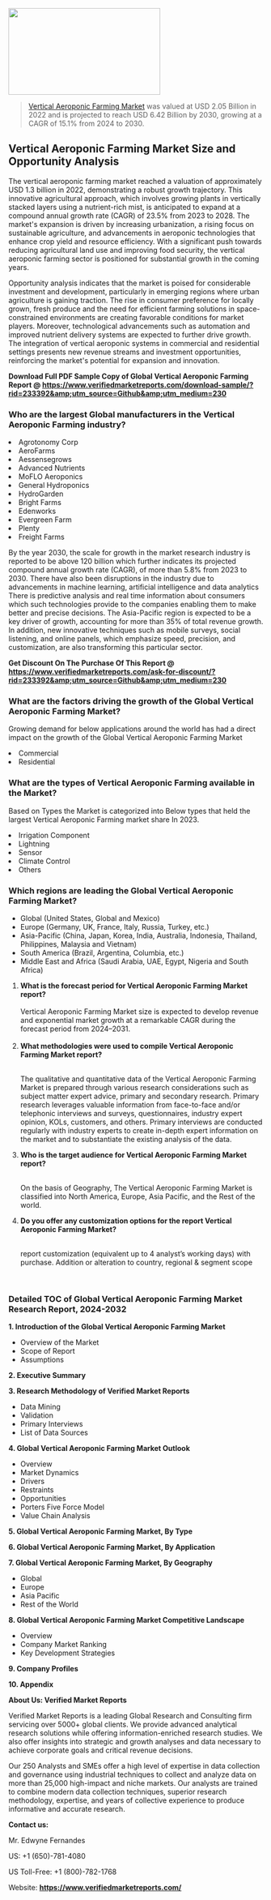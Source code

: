 <img src="https://ffe5etoiles.com/wp-content/uploads/2024/12/MST1-300x171.png" alt="" width="300" height="171" class="alignnone size-medium wp-image-20088" /><blockquote><p><p><a href="https://www.verifiedmarketreports.com/download-sample/?rid=233392&utm_source=Github&utm_medium=230" target="_blank">Vertical Aeroponic Farming Market</a> was valued at USD 2.05 Billion in 2022 and is projected to reach USD 6.42 Billion by 2030, growing at a CAGR of 15.1% from 2024 to 2030.</p></blockquote><p><h2>Vertical Aeroponic Farming Market Size and Opportunity Analysis</h2> <p>The vertical aeroponic farming market reached a valuation of approximately USD 1.3 billion in 2022, demonstrating a robust growth trajectory. This innovative agricultural approach, which involves growing plants in vertically stacked layers using a nutrient-rich mist, is anticipated to expand at a compound annual growth rate (CAGR) of 23.5% from 2023 to 2028. The market's expansion is driven by increasing urbanization, a rising focus on sustainable agriculture, and advancements in aeroponic technologies that enhance crop yield and resource efficiency. With a significant push towards reducing agricultural land use and improving food security, the vertical aeroponic farming sector is positioned for substantial growth in the coming years.</p> <p>Opportunity analysis indicates that the market is poised for considerable investment and development, particularly in emerging regions where urban agriculture is gaining traction. The rise in consumer preference for locally grown, fresh produce and the need for efficient farming solutions in space-constrained environments are creating favorable conditions for market players. Moreover, technological advancements such as automation and improved nutrient delivery systems are expected to further drive growth. The integration of vertical aeroponic systems in commercial and residential settings presents new revenue streams and investment opportunities, reinforcing the market's potential for expansion and innovation.</p> </p><p class=""><strong>Download Full PDF Sample Copy of Global Vertical Aeroponic Farming Report @ <a href="https://www.verifiedmarketreports.com/download-sample/?rid=233392&amp;utm_source=Github&amp;utm_medium=230" target="_blank">https://www.verifiedmarketreports.com/download-sample/?rid=233392&amp;utm_source=Github&amp;utm_medium=230</a></strong></p><h3 id="" class="">Who are the largest Global manufacturers in the Vertical Aeroponic Farming industry?</h3><p><li>Agrotonomy Corp</li><li> AeroFarms</li><li> Aessensegrows</li><li> Advanced Nutrients</li><li> MoFLO Aeroponics</li><li> General Hydroponics</li><li> HydroGarden</li><li> Bright Farms</li><li> Edenworks</li><li> Evergreen Farm</li><li> Plenty</li><li> Freight Farms</li></p><div class=""><div class="" dir="" data-message-author-role="" data-message-id="" data-message-model-slug=""><div class=""><div class=""><div class=""><div class="" dir="" data-message-author-role="" data-message-id="" data-message-model-slug=""><div class=""><div class=""><p>By the year 2030, the scale for growth in the market research industry is reported to be above 120 billion which further indicates its projected compound annual growth rate (CAGR), of more than 5.8% from 2023 to 2030. There have also been disruptions in the industry due to advancements in machine learning, artificial intelligence and data analytics There is predictive analysis and real time information about consumers which such technologies provide to the companies enabling them to make better and precise decisions. The Asia-Pacific region is expected to be a key driver of growth, accounting for more than 35% of total revenue growth. In addition, new innovative techniques such as mobile surveys, social listening, and online panels, which emphasize speed, precision, and customization, are also transforming this particular sector.</p><p><strong>Get Discount On The Purchase Of This Report @&nbsp; <a href="https://www.verifiedmarketreports.com/ask-for-discount/?rid=233392&amp;utm_source=Github&amp;utm_medium=230" target="_blank">https://www.verifiedmarketreports.com/ask-for-discount/?rid=233392&amp;utm_source=Github&amp;utm_medium=230</a></strong></p></div></div></div></div></div></div></div></div><h3 id="" class="">What are the factors driving the growth of the Global Vertical Aeroponic Farming Market?</h3><p id="" class="">Growing demand for below applications around the world has had a direct impact on the growth of the Global Vertical Aeroponic Farming Market</p><p id="" class=""><li>Commercial</li><li> Residential</li></p><h3 id="" class="">What are the types of Vertical Aeroponic Farming available in the Market?</h3><p id="" class="">Based on Types the Market is categorized into Below types that held the largest Vertical Aeroponic Farming market share In 2023.</p><p id="" class=""><li>Irrigation Component</li><li> Lightning</li><li> Sensor</li><li> Climate Control</li><li> Others</li></p><h3 id="" class="">Which regions are leading the Global Vertical Aeroponic Farming Market?</h3><ul><li>Global (United States, Global and Mexico)</li><li>Europe (Germany, UK, France, Italy, Russia, Turkey, etc.)</li><li>Asia-Pacific (China, Japan, Korea, India, Australia, Indonesia, Thailand, Philippines, Malaysia and Vietnam)</li><li>South America (Brazil, Argentina, Columbia, etc.)</li><li>Middle East and Africa (Saudi Arabia, UAE, Egypt, Nigeria and South Africa)</li></ul><p><ol><li><strong>What is the forecast period for Vertical Aeroponic Farming Market report?<br /></strong><br /><span data-sheets-root="1" data-sheets-value="{&quot;1&quot;:2,&quot;2&quot;:&quot;XXXX size is expected to develop revenue and exponential market growth at a remarkable CAGR during the forecast period from 2024&ndash;2030.&quot;}" data-sheets-userformat="{&quot;2&quot;:12674,&quot;4&quot;:{&quot;1&quot;:2,&quot;2&quot;:16776960},&quot;10&quot;:2,&quot;11&quot;:0,&quot;15&quot;:&quot;Arial&quot;,&quot;16&quot;:12}">Vertical Aeroponic Farming Market size is expected to develop revenue and exponential market growth at a remarkable CAGR during the forecast period from 2024&ndash;2031.</span><br /><br /></li><li><strong>What methodologies were used to compile Vertical Aeroponic Farming Market report?<br /><br /></strong><p>The qualitative and quantitative data of the&nbsp;Vertical Aeroponic Farming Market is prepared through various research considerations such as subject matter expert advice, primary and secondary research. Primary research leverages valuable information from face-to-face and/or telephonic interviews and surveys, questionnaires, industry expert opinion, KOLs, customers, and others. Primary interviews are conducted regularly with industry experts to create in-depth expert information on the market and to substantiate the existing analysis of the data.&nbsp;</p></li><li><strong>Who is the target audience for Vertical Aeroponic Farming Market report?<br /><br /></strong><p>On the basis of Geography, The&nbsp;Vertical Aeroponic Farming Market is classified into North America, Europe, Asia Pacific, and the Rest of the world.</p></li><li><strong>Do you offer any customization options for the report Vertical Aeroponic Farming Market?<br /><br /></strong><p>report customization (equivalent up to 4 analyst&rsquo;s working days) with purchase. Addition or alteration to country, regional &amp; segment scope</p><p>&nbsp;</p></li></ol></p><h3 id="" class="">Detailed TOC of Global Vertical Aeroponic Farming Market Research Report, 2024-2032</h3><p id="" class=""><strong>1. Introduction of the Global Vertical Aeroponic Farming Market</strong></p><ul><li>Overview of the Market</li><li>Scope of Report</li><li>Assumptions</li></ul><p id="" class=""><strong>2. Executive Summary</strong></p><p id="" class=""><strong>3. Research Methodology of&nbsp;Verified Market Reports</strong></p><ul><li>Data Mining</li><li>Validation</li><li>Primary Interviews</li><li>List of Data Sources</li></ul><p id="" class=""><strong>4. Global Vertical Aeroponic Farming Market Outlook</strong></p><ul><li>Overview</li><li>Market Dynamics</li><li>Drivers</li><li>Restraints</li><li>Opportunities</li><li>Porters Five Force Model</li><li>Value Chain Analysis</li></ul><p id="" class=""><strong>5. Global Vertical Aeroponic Farming Market, By&nbsp;Type</strong></p><p id="" class=""><strong>6. Global Vertical Aeroponic Farming Market, By Application</strong></p><p id="" class=""><strong>7. Global Vertical Aeroponic Farming Market, By Geography</strong></p><ul><li>Global</li><li>Europe</li><li>Asia Pacific</li><li>Rest of the World</li></ul><p id="" class=""><strong>8. Global Vertical Aeroponic Farming Market Competitive Landscape</strong></p><ul><li>Overview</li><li>Company Market Ranking</li><li>Key Development Strategies</li></ul><p id="" class=""><strong>9. Company Profiles</strong></p><p id="" class=""><strong>10. Appendix</strong></p><p id="" class=""><strong>About Us: Verified Market Reports</strong></p><p id="" class="">Verified Market Reports is a leading Global Research and Consulting firm servicing over 5000+ global clients. We provide advanced analytical research solutions while offering information-enriched research studies. We also offer insights into strategic and growth analyses and data necessary to achieve corporate goals and critical revenue decisions.</p><p id="" class="">Our 250 Analysts and SMEs offer a high level of expertise in data collection and governance using industrial techniques to collect and analyze data on more than 25,000 high-impact and niche markets. Our analysts are trained to combine modern data collection techniques, superior research methodology, expertise, and years of collective experience to produce informative and accurate research.</p><p id="" class=""><strong>Contact us:</strong></p><p id="" class="">Mr. Edwyne Fernandes</p><p id="" class="">US: +1 (650)-781-4080</p><p id="" class="">US Toll-Free: +1 (800)-782-1768</p><p id="" class="">Website: <a target="" data-test-app-aware-link=""><strong>https://www.verifiedmarketreports.com/</strong></a></p>
